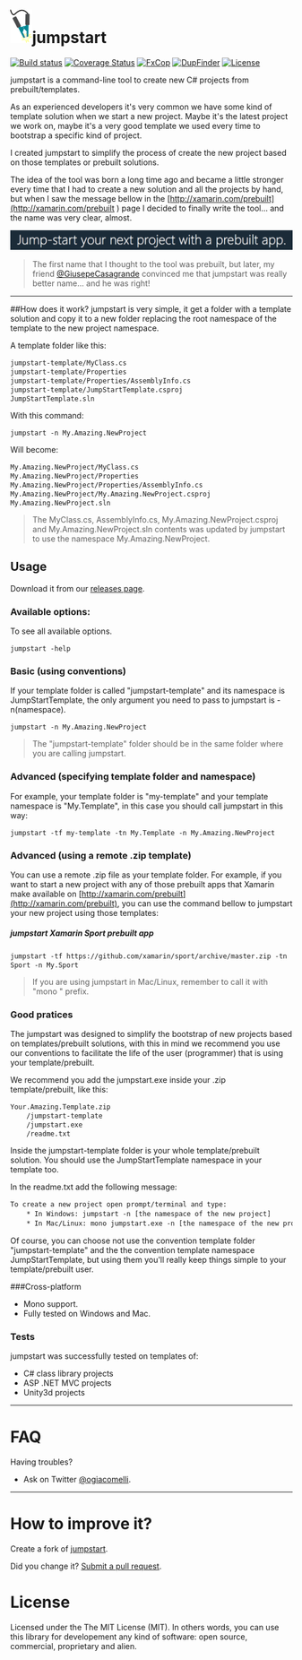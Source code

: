 ![jumpstart Icon](docs/images/jumpstart-icon.png)jumpstart
===========

[![Build status](https://ci.appveyor.com/api/projects/status/99cm2psgntc0ahmy?svg=true)](https://ci.appveyor.com/project/giacomelli/jumpstart)
[![Coverage Status](https://coveralls.io/repos/giacomelli/jumpstart/badge.svg?branch=master&service=github)](https://coveralls.io/github/giacomelli/jumpstart?branch=master)
[![FxCop](http://badgessharp.apphb.com/badges/giacomelli/jumpstart/FxCop)](https://ci.appveyor.com/project/giacomelli/jumpstart/build/artifacts)
[![DupFinder](http://badgessharp.apphb.com/badges/giacomelli/jumpstart/DupFinder)](https://ci.appveyor.com/project/giacomelli/jumpstart/build/artifacts)
[![License](http://img.shields.io/:license-MIT-blue.svg)](https://raw.githubusercontent.com/giacomelli/jumpstart/master/LICENSE)

jumpstart is a command-line tool to create new C# projects from prebuilt/templates.

As an experienced developers it's very common we have some kind of template solution when we start a new project. Maybe it's the latest project we work on, maybe it's a very good template we used every time to bootstrap a specific kind of project. 

I created jumpstart to simplify the process of create the new project based on those templates or prebuilt solutions.

The idea of the tool was born a long time ago and became a little stronger every time that I had to create a new solution and all the projects by hand, but when I saw the message bellow in the [http://xamarin.com/prebuilt](http://xamarin.com/prebuilt ) page I decided to finally write the tool... and the name was very clear, almost.

![](docs/images/Xamarin-jumpstart-message.png)

> The first name that I thought to the tool was prebuilt, but later, my friend [@GiusepeCasagrande](https://github.com/GiusepeCasagrande) convinced me that jumpstart was really better name... and he was right!

--------

##How does it work?
jumpstart is very simple, it get a folder with a template solution and copy it to a new folder replacing the root namespace of the template to the new project namespace. 

A template folder like this:
```shell
jumpstart-template/MyClass.cs
jumpstart-template/Properties
jumpstart-template/Properties/AssemblyInfo.cs
jumpstart-template/JumpStartTemplate.csproj
JumpStartTemplate.sln
```

With this command:
```shell
jumpstart -n My.Amazing.NewProject
```

Will become:
```shell
My.Amazing.NewProject/MyClass.cs
My.Amazing.NewProject/Properties
My.Amazing.NewProject/Properties/AssemblyInfo.cs
My.Amazing.NewProject/My.Amazing.NewProject.csproj
My.Amazing.NewProject.sln
```

> The MyClass.cs, AssemblyInfo.cs, My.Amazing.NewProject.csproj and My.Amazing.NewProject.sln contents was updated by jumpstart to use the namespace My.Amazing.NewProject.


## Usage
Download it from our [releases page](https://github.com/giacomelli/jumpstart/releases).

### Available options:
To see all available options.

```shell
jumpstart -help
```

### Basic (using conventions)
If your template folder is called "jumpstart-template" and its namespace is JumpStartTemplate, the only argument you need to pass to jumpstart is -n(namespace).

```shell
jumpstart -n My.Amazing.NewProject
```

> The "jumpstart-template" folder should be in the same folder where you are calling jumpstart.

### Advanced (specifying template folder and namespace)
For example, your template folder is "my-template" and your template namespace is "My.Template", in this case you should call jumpstart in this way:
```shell
jumpstart -tf my-template -tn My.Template -n My.Amazing.NewProject
```

### Advanced (using a remote .zip template)
You can use a remote .zip file as your template folder. For example, if you want to start a new project with any of those prebuilt apps that Xamarin make available on [http://xamarin.com/prebuilt](http://xamarin.com/prebuilt), you can use the command bellow to jumpstart your new project using those templates:

##### jumpstart Xamarin Sport prebuilt app
```shell
jumpstart -tf https://github.com/xamarin/sport/archive/master.zip -tn Sport -n My.Sport 
```

> If you are using jumpstart in Mac/Linux, remember to call it with "mono " prefix.

### Good pratices
The jumpstart was designed to simplify the bootstrap of new projects based on templates/prebuilt solutions, with this in mind we recommend you use our conventions to facilitate the life of the user (programmer) that is using your template/prebuilt.

We recommend you add the jumpstart.exe inside your .zip template/prebuilt, like this:

```shell
Your.Amazing.Template.zip
	/jumpstart-template
	/jumpstart.exe
	/readme.txt
```	

Inside the jumpstart-template folder is your whole template/prebuilt solution. You should use the JumpStartTemplate namespace in your template too.

In the readme.txt add the following message:

```txt
To create a new project open prompt/terminal and type:
	* In Windows: jumpstart -n [the namespace of the new project]
 	* In Mac/Linux: mono jumpstart.exe -n [the namespace of the new project] 
```

Of course, you can choose not use the convention template folder "jumpstart-template" and the the convention template namespace JumpStartTemplate, but using them you'll really keep things simple to your template/prebuilt user.


###Cross-platform
- Mono support.
- Fully tested on Windows and Mac.

### Tests 
jumpstart was successfully tested on templates of:

- C# class library projects
- ASP .NET MVC projects 
- Unity3d projects

--------

FAQ
======

Having troubles? 

- Ask on Twitter [@ogiacomelli](http://twitter.com/ogiacomelli).
 
 --------

How to improve it?
======

Create a fork of [jumpstart](https://github.com/giacomelli/jumpstart/fork). 

Did you change it? [Submit a pull request](https://github.com/giacomelli/jumpstart/pull/new/master).


License
======
Licensed under the The MIT License (MIT).
In others words, you can use this library for developement any kind of software: open source, commercial, proprietary and alien.
